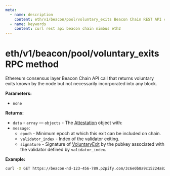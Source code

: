 ```yaml
---
meta:
  - name: description
    content: eth/v1/beacon/pool/voluntary_exits Beacon Chain REST API call details and examples.
  - name: keywords
    content: curl rest api beacon chain nimbus eth2
---
```


# eth/v1/beacon/pool/voluntary_exits RPC method

Ethereum consensus layer Beacon Chain API call that returns voluntary exits known by the node but not necessarily incorporated into any block.

**Parameters:** 

* `none`

**Returns:** 

* `data` - `array` — `objects` - The [Attestation](https://github.com/ethereum/consensus-specs/blob/dev/specs/phase0/beacon-chain.md#attestation) object with:
 * `message`:
   * `epoch` - Minimum epoch at which this exit can be included on chain.
   * `validator_index` - Index of the validator exiting.
   * `signature` - Signature of [VoluntaryExit](https://github.com/ethereum/consensus-specs/blob/dev/specs/phase0/beacon-chain.md#voluntaryexit) by the pubkey associated with the validator defined by `validator_index`.

**Example:**

``` sh
curl -X GET https://beacon-nd-123-456-789.p2pify.com/3c6e0b8a9c15224a8228b9a98ca1531d/eth/v1/beacon/pool/voluntary_exits
```
